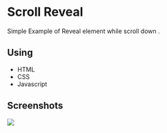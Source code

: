 
# Scroll Reveal

Simple Example of Reveal element while scroll down .



## Using

- HTML
- CSS
- Javascript

## Screenshots

![](https://i.postimg.cc/fbmfkY1q/ezgif-3-911c47cf80.gif)

